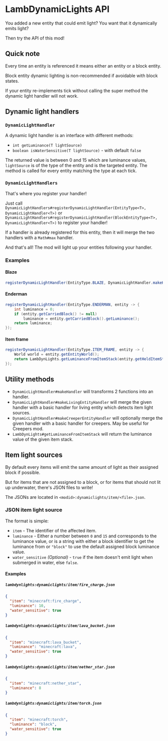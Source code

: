 # LambDynamicLights API

You added a new entity that could emit light? You want that it dynamically emits light?

Then try the API of this mod!

## Quick note

Every time an entity is referenced it means either an entity or a block entity.

Block entity dynamic lighting is non-recommended if avoidable with block states.

If your entity re-implements tick without calling the super method the dynamic light handler will not work.

## Dynamic light handlers

### `DynamicLightHandler`

A dynamic light handler is an interface with different methods:
 - `int getLuminance(T lightSource)`
 - `boolean isWaterSensitive(T lightSource)` - with default `false`

The returned value is between 0 and 15 which are luminance values, `lightSource` is of the type of the entity and is the targeted entity.
The method is called for every entity matching the type at each tick.

### `DynamicLightHandlers`

That's where you register your handler!

Just call `DynamicLightHandlers#registerDynamicLightHandler(EntityType<T>, DynamicLightHandler<T>)`
or `DynamicLightHandlers#registerDynamicLightHandler(BlockEntityType<T>, DynamicLightHandler<T>)`
to register your handler!

If a handler is already registered for this entity, then it will merge the two handlers with a `Math#max` handler.

And that's all! The mod will light up your entities following your handler.

### Examples

#### Blaze

```java
registerDynamicLightHandler(EntityType.BLAZE, DynamicLightHandler.makeHandler(blaze -> 10, blaze -> true));
```

#### Enderman

```java
registerDynamicLightHandler(EntityType.ENDERMAN, entity -> {
    int luminance = 0;
    if (entity.getCarriedBlock() != null)
        luminance = entity.getCarriedBlock().getLuminance();
    return luminance;
});
```

#### Item frame

```java
registerDynamicLightHandler(EntityType.ITEM_FRAME, entity -> {
    World world = entity.getEntityWorld();
    return LambDynLights.getLuminanceFromItemStack(entity.getHeldItemStack(), !world.getFluidState(entity.getBlockPos()).isEmpty());
});
```

## Utility methods

 - `DynamicLightHandler#makeHandler` will transforms 2 functions into an handler.
 - `DynamicLightHandler#makeLivingEntityHandler` will merge the given handler with a basic handler for living entity which detects item light sources.
 - `DynamicLightHandler#makeCreeperEntityHandler` will optionally merge the given handler with a basic handler for creepers. May be useful for Creepers mod.
 - `LambDynLights#getLuminanceFromItemStack` will return the luminance value of the given item stack.
 
## Item light sources

By default every items will emit the same amount of light as their assigned block if possible.

But for items that are not assigned to a block, or for items that should not lit up underwater, there's JSON files to write!

The JSONs are located in `<modid>:dynamiclights/item/<file>.json`.

### JSON item light source

The format is simple:

- `item` - The identifier of the affected item.
- `luminance` - Either a number between `0` and `15` and corresponds to the luminance value, 
    or is a string with either a block identifier to get the luminance from 
    or `"block"` to use the default assigned block luminance value.
- `water_sensitive` *(Optional)* - `true` if the item doesn't emit light when submerged in water, else `false`.

#### Examples

##### `lambdynlights:dynamiclights/item/fire_charge.json`

```json
{
  "item": "minecraft:fire_charge",
  "luminance": 10,
  "water_sensitive": true
}
```

##### `lambdynlights:dynamiclights/item/lava_bucket.json`

```json
{
  "item": "minecraft:lava_bucket",
  "luminance": "minecraft:lava",
  "water_sensitive": true
}
```

##### `lambdynlights:dynamiclights/item/nether_star.json`

```json
{
  "item": "minecraft:nether_star",
  "luminance": 8
}
```

##### `lambdynlights:dynamiclights/item/torch.json`

```json
{
  "item": "minecraft:torch",
  "luminance": "block",
  "water_sensitive": true
}
```
